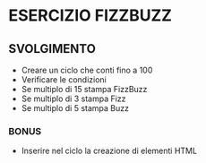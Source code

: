 # ESERCIZIO FIZZBUZZ

## SVOLGIMENTO

- Creare un ciclo che conti fino a 100
- Verificare le condizioni
- Se multiplo di 15 stampa FizzBuzz
- Se multiplo di 3 stampa Fizz
- Se multiplo di 5 stampa Buzz

### BONUS

- Inserire nel ciclo la creazione di elementi HTML
